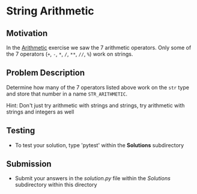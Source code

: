 # String Arithmetic

## Motivation
In the [Arithmetic](https://github.com/ByteAcademyCo/Introduction-To-Python/tree/master/Exercises/Hello-World/1-Arithmetic) exercise we saw the 7 arithmetic operators. Only some of the 7 operators (`+`, `-`, `*`, `/`, `**`, `//`, `%`) work on strings.

## Problem Description
Determine how many of the 7 operators listed above work on the `str` type and store that number in a name `STR_ARITHMETIC`.

Hint: Don't just try arithmetic with strings and strings, try arithmetic with strings and integers as well

## Testing
* To test your solution, type 'pytest' within the **Solutions** subdirectory

## Submission
* Submit your answers in the *solution.py* file within the *Solutions* subdirectory within this directory
